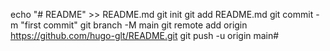 echo "# README" >> README.md
git init
git add README.md
git commit -m "first commit"
git branch -M main
git remote add origin https://github.com/hugo-glt/README.git
git push -u origin main#

